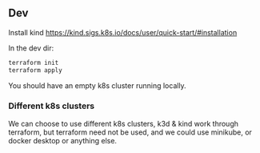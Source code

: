 ## Dev

Install kind
https://kind.sigs.k8s.io/docs/user/quick-start/#installation

In the dev dir:

```sh
terraform init
terraform apply
```

You should have an empty k8s cluster running locally.

### Different k8s clusters

We can choose to use different k8s clusters, k3d & kind work through terraform, but terraform need not be used, and we could use minikube, or docker desktop or anything else.